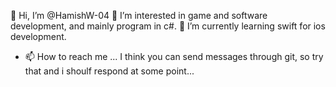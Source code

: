 👋 Hi, I’m @HamishW-04
👀 I’m interested in game and software development, and mainly program in c#.
🌱 I’m currently learning swift for ios development.
- 📫 How to reach me ... I think you can send messages through git, so try that and i shoulf respond at some point...
